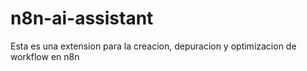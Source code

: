 # n8n-ai-assistant
Esta es una extension para la creacion, depuracion y optimizacion de workflow en n8n

